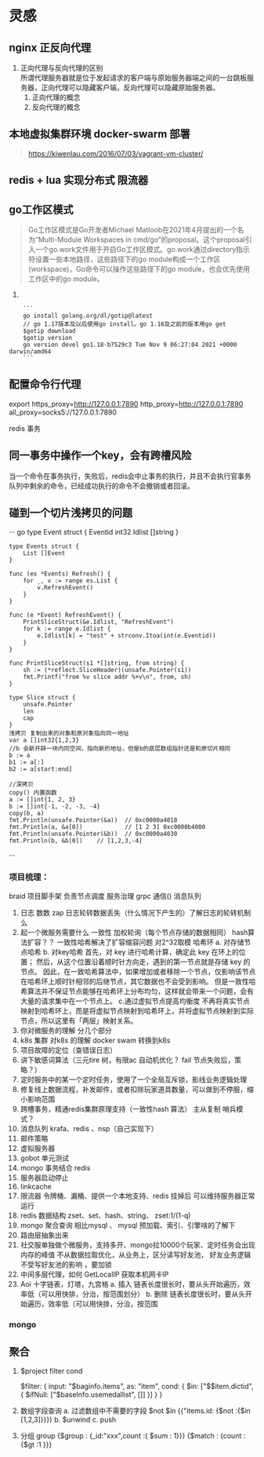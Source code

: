 # 灵感
## nginx 正反向代理  
1. 正向代理与反向代理的区别  
    所谓代理服务器就是位于发起请求的客户端与原始服务器端之间的一台跳板服务器，正向代理可以隐藏客户端，反向代理可以隐藏原始服务器。  
    1. 正向代理的概念  
    2. 反向代理的概念

    
   
## 本地虚拟集群环境 docker-swarm 部署
>https://kiwenlau.com/2016/07/03/vagrant-vm-cluster/

## redis + lua 实现分布式 限流器

## go工作区模式
> Go工作区模式是Go开发者Michael Matloob在2021年4月提出的一个名为“Multi-Module Workspaces in cmd/go”的proposal。这个proposal引入一个go.work文件用于开启Go工作区模式。go.work通过directory指示符设置一些本地路径，这些路径下的go module构成一个工作区(workspace)，Go命令可以操作这些路径下的go module，也会优先使用工作区中的go module。
1.   
        
        ```
        go install golang.org/dl/gotip@latest 
        // go 1.17版本及以后使用go install。go 1.16及之前的版本用go get
        $gotip download
        $gotip version
        go version devel go1.18-b7529c3 Tue Nov 9 06:27:04 2021 +0000 darwin/amd64
        ```
## 配置命令行代理
export https_proxy=http://127.0.0.1:7890 http_proxy=http://127.0.0.1:7890 all_proxy=socks5://127.0.0.1:7890

redis 事务
## 同一事务中操作一个key，会有跨槽风险

当一个命令在事务执行，失败后，redis会中止事务的执行，并且不会执行官事务队列中剩余的命令，已经成功执行的命令不会撤销或者回滚。 

## 碰到一个切片浅拷贝的问题

··· go
        type Event struct {
        Eventid int32
        Idlist  []string
    }

    type Events struct {
        List []Event
    }

    func (es *Events) Refresh() {
        for _, v := range es.List {
            v.RefreshEvent()
        }
    }

    func (e *Event) RefreshEvent() {
        PrintSliceStruct(&e.Idlist, "RefreshEvent")
        for k := range e.Idlist {
            e.Idlist[k] = "test" + strconv.Itoa(int(e.Eventid))
        }
    }

    func PrintSliceStruct(s1 *[]string, from string) {
        sh := (*reflect.SliceHeader)(unsafe.Pointer(s1))
        fmt.Printf("from %v slice addr %+v\n", from, sh)
    }

    type Slice struct {
        unsafe.Pointer
        len 
        cap 
    }
    浅拷贝 复制出来的对象和原对象指向同一地址
    var a []int32{1,2,3}
    //b 会新开辟一块内同空间，指向新的地址，但是b的底层数组指针还是和原切片相同
    b := a
    b1 := a[:]
    b2 := a[start:end]

    //深拷贝
    copy() 内置函数
    a := []int{1, 2, 3}
    b := []int{-1, -2, -3, -4}
    copy(b, a)
    fmt.Println(unsafe.Pointer(&a))  // 0xc0000a4018
    fmt.Println(a, &a[0])            // [1 2 3] 0xc0000b4000
    fmt.Println(unsafe.Pointer(&b))  // 0xc0000a4030
    fmt.Println(b, &b[0])    // [1,2,3,-4]
···

### 项目梳理：
braid 项目脚手架 负责节点调度 服务治理 grpc 通信() 消息队列
1. 日志 数数 zap 日志轮转数据丢失（什么情况下产生的）了解日志的轮转机制么
2. 起一个微服务需要什么
    一致性 加权轮询（每个节点存储的数据相同）
    hash算法扩容？？
    一致性哈希解决了扩容缩容问题  对2^32取模 哈希环
        a. 对存储节点哈希
        b.  对key哈希 首先，对 key 进行哈希计算，确定此 key 在环上的位置；
            然后，从这个位置沿着顺时针方向走，遇到的第一节点就是存储 key 的节点。
            因此，在一致哈希算法中，如果增加或者移除一个节点，仅影响该节点在哈希环上顺时针相邻的后继节点，其它数据也不会受到影响。
            但是一致性哈希算法并不保证节点能够在哈希环上分布均匀，这样就会带来一个问题，会有大量的请求集中在一个节点上。
        c.通过虚拟节点提高均衡度
          不再将真实节点映射到哈希环上，而是将虚拟节点映射到哈希环上，并将虚拟节点映射到实际节点，所以这里有「两层」映射关系。
3. 你对微服务的理解 分几个部分
4. k8s 集群 对k8s 的理解 docker swam 转换到k8s
5. 项目故障的定位（查错误日志）
6. 讲下敏感词算法（三元tire 树，有限ac 自动机优化？ fail 节点失败后，策略？）
7. 定时服务中的某一个定时任务，使用了一个全局互斥锁，影线业务逻辑处理 
8. 修复线上数据流程，补发邮件，或者扣除玩家道具数量，可以做到不停服，缩小影响范围
9. 跨槽事务，精通redis集群原理支持（一致性hash 算法） 主从复制 哨兵模式？ 
10. 消息队列 krafa、redis 、nsp（自己实现下）
11. 邮件策略
12. 虚拟服务器
13. gobot  单元测试 
14. mongo 事务结合 redis 
15. 服务器启动停止
16. linkcache
17. 限流器 令牌桶、漏桶、提供一个本地支持、redis 挂掉后 可以维持服务器正常运行
18. redis 数据结构 zset、set、hash、string、
  zset:1/(1-q)
19. mongo 聚合查询 相比mysql 、 mysql 预加载、索引、引擎啥的了解下
20. 路由层抽象出来
21. 社交服单独做个微服务，支持多开、mongo拉10000个玩家、定时任务会出现内存的峰值
    不从数据拉取优化，从业务上，区分读写好友池， 好友业务逻辑不受写好友池的影响 ，要加锁
22. 中间多层代理，如何 GetLocalIP 获取本机网卡IP
23. Aoi 十字链表，灯塔，九宫格
    a. 插入  链表长度很长时，要从头开始遍历，效率低（可以用快排，分治，按范围划分）
    b. 删除  链表长度很长时，要从头开始遍历，效率低（可以用快排，分治，按范围


### mongo

## 聚合
1.  $project filter cond  

    $filter: {
                    input: "$baginfo.items",
                    as: "item",
                    cond: {
                        $in: ["$$item.dictid", {
                            $ifNull: ["$baseInfo.usemedallist", []]
                        }]
                    }
                }
2. 数组字段查询
    a. 过滤数组中不需要的字段 $not $in
    {{"items.id:  {$not :{$in [1,2,3]}}}}
    b. $unwind
    c. push 
    
3. 分组
    group 
    {$group : {_id:"xxx",count :{ $sum : 1}}}
    {$match : {count : {$gt :1 }}}
